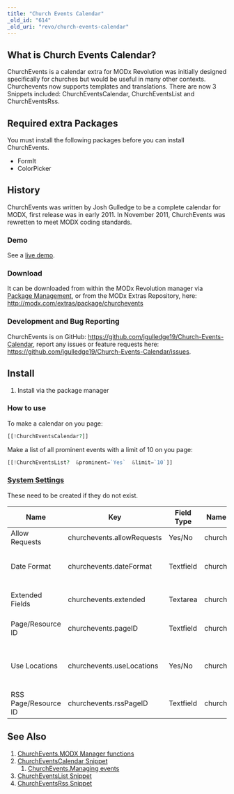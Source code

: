 ```yaml
---
title: "Church Events Calendar"
_old_id: "614"
_old_uri: "revo/church-events-calendar"
---
```


## What is Church Events Calendar?

ChurchEvents is a calendar extra for MODx Revolution was initially designed specifically for churches but would be useful in many other contexts. Churchevents now supports templates and translations. There are now 3 Snippets included: ChurchEventsCalendar, ChurchEventsList and ChurchEventsRss.

## Required extra Packages

You must install the following packages before you can install ChurchEvents.

- FormIt
- ColorPicker

## History

ChurchEvents was written by Josh Gulledge to be a complete calendar for MODX, first release was in early 2011. In November 2011, ChurchEvents was rewretten to meet MODX coding standards.

### Demo

See a [live demo](http://www.joshua19media.com/modx-development/church-events.html).

### Download

It can be downloaded from within the MODx Revolution manager via [Package Management](developing-in-modx/advanced-development/package-management "Package Management"), or from the MODx Extras Repository, here: <http://modx.com/extras/package/churchevents>

### Development and Bug Reporting

ChurchEvents is on GitHub: <https://github.com/jgulledge19/Church-Events-Calendar>, report any issues or feature requests here: <https://github.com/jgulledge19/Church-Events-Calendar/issues>.

## Install

1. Install via the package manager

### How to use

To make a calendar on you page:

``` php 
[[!ChurchEventsCalendar?]]
```

Make a list of all prominent events with a limit of 10 on you page:

``` php 
[[!ChurchEventsList?  &prominent=`Yes`  &limit=`10`]]
```

### [System Settings](administering-your-site/settings/system-settings "System Settings")

These need to be created if they do not exist.

| Name                 | Key                        | Field Type | Namespace    | Area Lexicon | Default Value | Description                                                                                                                                                                                                 |
| -------------------- | -------------------------- | ---------- | ------------ | ------------ | ------------- | ----------------------------------------------------------------------------------------------------------------------------------------------------------------------------------------------------------- |
| Allow Requests       | churchevents.allowRequests | Yes/No     | churchevents | ChurchEvents | Yes           | Allow guests to request events.                                                                                                                                                                             |
| Date Format          | churchevents.dateFormat    | Textfield  | churchevents | ChurchEvents | %m/%d/%Y      | This is the format that will appear on forms and when a date is presented. Default is %m/%d/%Y see php.net/strftime for all options.                                                                        |
| Extended Fields      | churchevents.extended      | Textarea   | churchevents | ChurchEvents |               | A comma separated list of fields you want on the event form. Example: extend\_numberOfPeople,extend\_needCatering.                                                                                          |
| Page/Resource ID     | churchevents.pageID        | Textfield  | churchevents | ChurchEvents |               | This is the Page/Resource ID where the calendar will be located. This is what all generated URLs are based on.                                                                                              |
| Use Locations        | churchevents.useLocations  | Yes/No     | churchevents | ChurchEvents | Yes           | Use the location manager. If yes events will choose from a list of locations and events can check for conflicts. If no then each event can have a typed in a location and no event is checked for conflict. |
| RSS Page/Resource ID | churchevents.rssPageID     | Textfield  | churchevents | ChurchEvents |               | This is the Page/Resource ID that will have the RSSEvents snippet and all generated RSS URLs will go here.                                                                                                  |

## See Also

1. [ChurchEvents.MODX Manager functions](extras/church-events-calendar/churchevents.modx-manager-functions)
2. [ChurchEventsCalendar Snippet](extras/church-events-calendar/churcheventscalendar-snippet)
    1. [ChurchEvents.Managing events](extras/church-events-calendar/churcheventscalendar-snippet/churchevents.managing-events)
3. [ChurchEventsList Snippet](extras/church-events-calendar/churcheventslist-snippet)
4. [ChurchEventsRss Snippet](extras/church-events-calendar/churcheventsrss-snippet)
